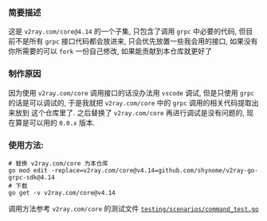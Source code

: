### 简要描述

这是 `v2ray.com/core@4.14` 的一个子集, 只包含了调用 `grpc` 中必要的代码, 
但目前不是所有 `grpc` 接口代码都会放进来, 只会优先放置一些我会用的接口,
如果没有你所需要的可以 `fork` 一份自己修改, 如果能贡献到本仓库就更好了

### 制作原因

因为使用 `v2ray.com/core` 调用接口的话没办法用 `vscode` 调试, 但是只使用 `grpc`
的话是可以调试的, 于是我就把 `v2ray.com/core` 中的 `grpc` 调用的相关代码提取出来放到
这个仓库里了. 
之后替换了 `v2ray.com/core` 再进行调试是没有问题的, 现在算是可以用的 `0.0.x` 版本.

### 使用方法:
```shell
# 替换 v2ray.com/core 为本仓库
go mod edit -replace=v2ray.com/core@v4.14=github.com/shynome/v2ray-go-grpc-sdk@4.14
# 下载
go get -v v2ray.com/core@v4.14
```
调用方法参考 `v2ray.com/core` 的测试文件 [`testing/scenarios/command_test.go`](https://sourcegraph.com/github.com/v2ray/v2ray-core@master/-/blob/testing/scenarios/command_test.go)
